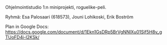 Ohjelmointistudio 1:n miniprojekti, roguelike-peli.

Ryhmä: Esa Palosaari (618573), Jouni Lohikoski, Erik Boström

Plan in Google Docs: 
https://docs.google.com/document/d/1Ekn1GsDRp5BrVgNNlXu01Sjf5H8v_gTUoFD4i-l2KSk/
